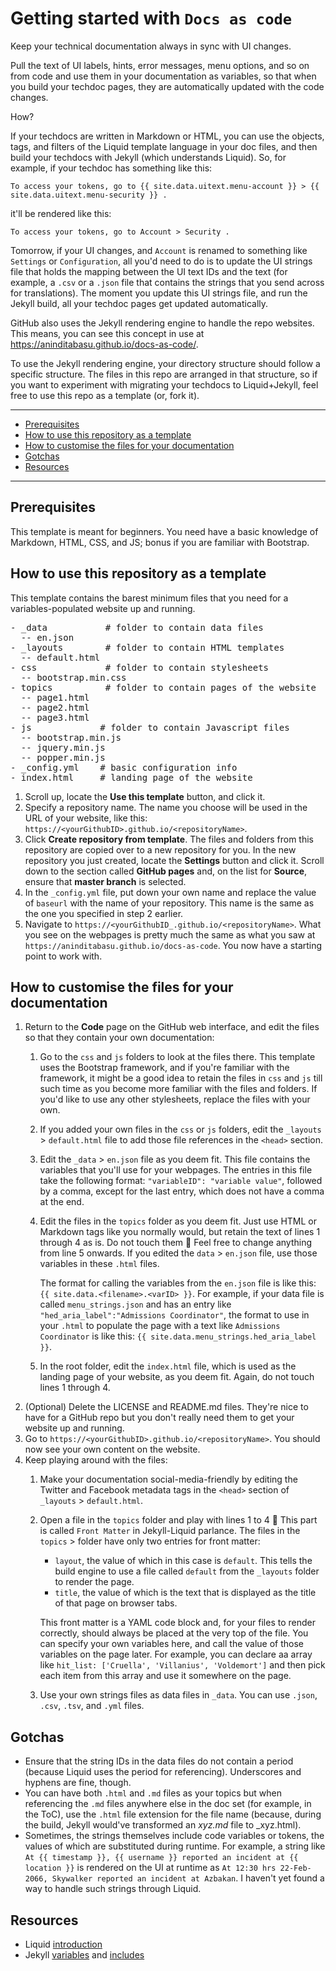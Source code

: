 # Getting started with `Docs as code`

Keep your technical documentation always in sync with UI changes. 

Pull the text of UI labels, hints, error messages, menu options, and so on from code and use them in your documentation as variables, so that when you build your techdoc pages, they are automatically updated with the code changes.

How?

If your techdocs are written in Markdown or HTML, you can use the objects, tags, and filters of the Liquid template language in your doc files, and then build your techdocs with Jekyll (which understands Liquid). So, for example, if your techdoc has something like this:

`To access your tokens, go to {{ site.data.uitext.menu-account }} > {{ site.data.uitext.menu-security }} .`

it'll be rendered like this:

`To access your tokens, go to Account > Security .`

Tomorrow, if your UI changes, and `Account` is renamed to something like `Settings` or `Configuration`, all you'd need to do is to update the UI strings file that holds the mapping between the UI text IDs and the text (for example, a `.csv` or a `.json` file that contains the strings that you send across for translations). The moment you update this UI strings file, and run the Jekyll build, all your techdoc pages get updated automatically.

GitHub also uses the Jekyll rendering engine to handle the repo websites. This means, you can see this concept in use at https://aninditabasu.github.io/docs-as-code/.

To use the Jekyll rendering engine, your directory structure should follow a specific structure. The files in this repo are arranged in that structure, so if you want to experiment with migrating your techdocs to Liquid+Jekyll, feel free to use this repo as a template (or, fork it).

<hr/>

-  [Prerequisites](#prerequisites)
-  [How to use this repository as a template](#how-to-use-this-repository-as-a-template)
-  [How to customise the files for your documentation](#how-to-customise-the-files-for-your-documentation)
-  [Gotchas](#gotchas)
-  [Resources](#resources)

<hr/>

## Prerequisites

This template is meant for beginners. You need have a basic knowledge of Markdown, HTML, CSS, and JS; bonus if you are familiar with Bootstrap.

## How to use this repository as a template

This template contains the barest minimum files that you need for a variables-populated website up and running.

<pre>
- _data           # folder to contain data files
  -- en.json
- _layouts        # folder to contain HTML templates
  -- default.html
- css             # folder to contain stylesheets
  -- bootstrap.min.css
- topics          # folder to contain pages of the website
  -- page1.html
  -- page2.html
  -- page3.html
- js             # folder to contain Javascript files
  -- bootstrap.min.js
  -- jquery.min.js
  -- popper.min.js
- _config.yml    # basic configuration info
- index.html     # landing page of the website
</pre>

1. Scroll up, locate the **Use this template** button, and click it.
2. Specify a repository name. The name you choose will be used in the URL of your website, like this: `https://<yourGithubID>.github.io/<repositoryName>`.
3.  Click **Create repository from template**. The files and folders from this repository are copied over to a new repository for you.
In the new repository you just created, locate the **Settings** button and click it. Scroll down to the section called **GitHub pages** and, on the list for **Source**, ensure that **master branch** is selected.
4.  In the `_config.yml` file, put down your own name and replace the value of `baseurl` with the name of your repository. This name is the same as the one you specified in step 2 earlier.
5.  Navigate to `https://<yourGithubID_.github.io/<repositoryName>`. What you see on the webpages is pretty much the same as what you saw at `https://aninditabasu.github.io/docs-as-code`. You now have a starting point to work with.

## How to customise the files for your documentation

1. Return to the **Code** page on the GitHub web interface, and edit the files so that they contain your own documentation:
   1.  Go to the `css` and `js` folders to look at the files there. This template uses the Bootstrap framework, and if you're familiar with the framework, it might be a good idea to retain the files in `css` and `js` till such time as you become more familiar with the files and folders. If you'd like to use any other stylesheets, replace the files with your own.
   2.  If you added your own files in the `css` or `js` folders, edit the `_layouts` > `default.html` file to add those file references in the `<head>` section.
   3. Edit the `_data` > `en.json` file as you deem fit. This file contains the variables that you'll use for your webpages. The entries in this file take the following format: `"variableID": "variable value"`, followed by a comma, except for the last entry, which does not have a comma at the end.
   4. Edit the files in the `topics` folder as you deem fit. Just use HTML or Markdown tags like you normally would, but retain the text of lines 1 through 4 as is. Do not touch them 🙂 Feel free to change anything from line 5 onwards. If you edited the `data` > `en.json` file, use those variables in these `.html` files. 
   
      The format for calling the variables from the `en.json` file is like this: `{{ site.data.<filename>.<varID> }}`. For example, if your data file is called `menu_strings.json` and has an entry like `"hed_aria_label":"Admissions Coordinator"`, the format to use in your `.html` to populate the page with a text like `Admissions Coordinator` is like this: `{{ site.data.menu_strings.hed_aria_label }}`.
   5. In the root folder, edit the `index.html` file, which is used as the landing page of your website, as you deem fit. Again, do not touch lines 1 through 4.
2.  (Optional) Delete the LICENSE and README.md files. They're nice to have for a GitHub repo but you don't really need them to get your website up and running.
3.  Go to `https://<yourGithubID>.github.io/<repositoryName>`. You should now see your own content on the website.
4. Keep playing around with the files:
   1. Make your documentation social-media-friendly by editing the Twitter and Facebook metadata tags in the `<head>` section of `_layouts` > `default.html`.
   2. Open a file in the `topics` folder and play with lines 1 to 4 🙂 This part is called `Front Matter` in Jekyll-Liquid parlance. The files in the `topics` > folder have only two entries for front matter:
      - `layout`, the value of which in this case is `default`. This tells the build engine to use a file called `default` from the `_layouts` folder to render the page.
      - `title`, the value of which is the text that is displayed as the title of that page on browser tabs.
     
      This front matter is a YAML code block and, for your files to render correctly, should always be placed at the very top of the file. You can specify your own variables here, and call the value of those variables on the page later. For example, you can declare aa array like `hit_list: ['Cruella', 'Villanius', 'Voldemort']` and then pick each item from this array and use it somewhere on the page.
    3. Use your own strings files as data files in `_data`. You can use `.json`, `.csv`, `.tsv`, and `.yml` files. 

## Gotchas

- Ensure that the string IDs in the data files do not contain a period (because Liquid uses the period for referencing). Underscores and hyphens are fine, though.
- You can have both `.html` and `.md` files as your topics but when referencing the `.md` files anywhere else in the doc set (for example, in the ToC), use the `.html` file extension for the file name (because, during the build, Jekyll would've transformed an _xyz.md_ file to _xyz.html).
- Sometimes, the strings themselves include code variables or tokens, the values of which are substituted during runtime. For example, a string like `At {{ timestamp }}, {{ username }} reported an incident at {{ location }}` is rendered on the UI at runtime as `At 12:30 hrs 22-Feb-2066, Skywalker reported an incident at Azbakan`. I haven't yet found a way to handle such strings through Liquid.

## Resources

-  Liquid [introduction](https://shopify.github.io/liquid/tags/comment/)
-  Jekyll [variables](https://jekyllrb.com/docs/variables/) and [includes](https://jekyllrb.com/docs/includes/)
